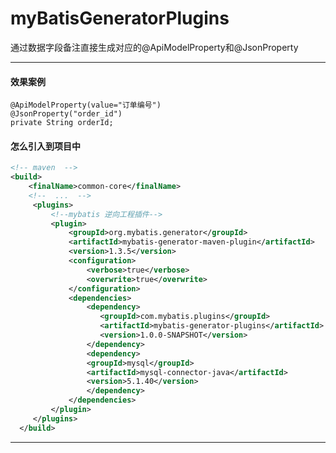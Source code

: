 # myBatisGeneratorPlugins

通过数据字段备注直接生成对应的@ApiModelProperty和@JsonProperty

-------------------------------------------------
#### 效果案例
    @ApiModelProperty(value="订单编号")
    @JsonProperty("order_id")
    private String orderId;
    
    

#### 怎么引入到项目中
``` xml
<!-- maven  -->
<build>
    <finalName>common-core</finalName>
    <!--  ...  -->
     <plugins>
         <!--mybatis 逆向工程插件-->
         <plugin>
             <groupId>org.mybatis.generator</groupId>
             <artifactId>mybatis-generator-maven-plugin</artifactId>
             <version>1.3.5</version>
             <configuration>
                 <verbose>true</verbose>
                 <overwrite>true</overwrite>
             </configuration>
             <dependencies>
                 <dependency>
                    <groupId>com.mybatis.plugins</groupId>
                    <artifactId>mybatis-generator-plugins</artifactId>
                    <version>1.0.0-SNAPSHOT</version>
                 </dependency>
                 <dependency>
                 <groupId>mysql</groupId>
                 <artifactId>mysql-connector-java</artifactId>
                 <version>5.1.40</version>
                 </dependency>
             </dependencies>
         </plugin>
     </plugins>
  </build>
```

-------------------------------------
 